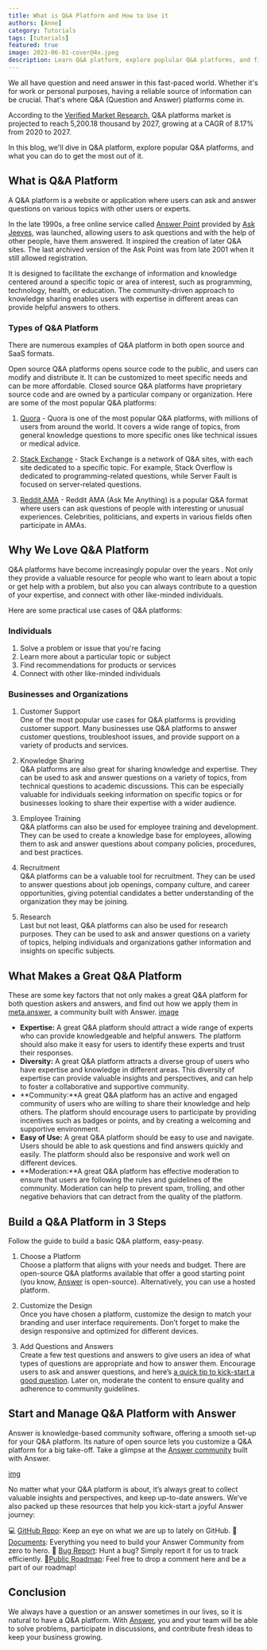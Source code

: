 ```yaml
---
title: What is Q&A Platform and How to Use it
authors: [Anne]
category: Tutorials
tags: [tutorials]
featured: true
image: 2023-06-01-cover@4x.jpeg
description: Learn Q&A platform, explore poplular Q&A platforms, and find out how to get the most out of it.
---
```


We all have question and need answer in this fast-paced world. Whether it's for work or personal purposes, having a reliable source of information can be crucial. That's where Q&A (Question and Answer) platforms come in.

According to the [Verified Market Research](https://www.verifiedmarketresearch.com/product/qa-platforms-market/), Q&A platforms market is projected to reach 5,200.18 thousand by 2027, growing at a CAGR of 8.17% from 2020 to 2027.

In this blog, we'll dive in Q&A platform, explore popular Q&A platforms, and what you can do to get the most out of it.

## What is Q&A Platform

A Q&A platform is a website or application where users can ask and answer questions on various topics with other users or experts.

In the late 1990s, a free online service called [Answer Point](https://www.ask.com/) provided by [Ask Jeeves](https://en.wikipedia.org/wiki/Ask_Jeeves), was launched, allowing users to ask questions and with the help of other people, have them answered. It inspired the creation of later Q&A sites. The last archived version of the Ask Point was from late 2001 when it still allowed registration.

It is designed to facilitate the exchange of information and knowledge centered around a specific topic or area of interest, such as programming, technology, health, or education. The community-driven approach to knowledge sharing enables users with expertise in different areas can provide helpful answers to others.

### Types of Q&A Platform

There are numerous examples of Q&A platform in both open source and SaaS formats.

Open source Q&A platforms opens source code to the public, and users can modify and distribute it. It can be customized to meet specific needs and can be more affordable. Closed source Q&A platforms have proprietary source code and are owned by a particular company or organization. Here are some of the most popular Q&A platforms:

1. [Quora](https://www.quora.com/) - Quora is one of the most popular Q&A platforms, with millions of users from around the world. It covers a wide range of topics, from general knowledge questions to more specific ones like technical issues or medical advice.

2. [Stack Exchange](https://stackexchange.com/) - Stack Exchange is a network of Q&A sites, with each site dedicated to a specific topic. For example, Stack Overflow is dedicated to programming-related questions, while Server Fault is focused on server-related questions.

3. [Reddit AMA](https://www.reddit.com/r/AMA/) - Reddit AMA (Ask Me Anything) is a popular Q&A format where users can ask questions of people with interesting or unusual experiences. Celebrities, politicians, and experts in various fields often participate in AMAs.

## Why We Love Q&A Platform

Q&A platforms have become increasingly popular over the years . Not only they provide a valuable resource for people who want to learn about a topic or get help with a problem, but also you can always contribute to a question of your expertise, and connect with other like-minded individuals.

Here are some practical use cases of Q&A platforms:

### Individuals

1. Solve a problem or issue that you're facing
2. Learn more about a particular topic or subject
3. Find recommendations for products or services
4. Connect with other like-minded individuals

### Businesses and Organizations

1. Customer Support  
 One of the most popular use cases for Q&A platforms is providing customer support. Many businesses use Q&A platforms to answer customer questions, troubleshoot issues, and provide support on a variety of products and services.

2. Knowledge Sharing  
 Q&A platforms are also great for sharing knowledge and expertise. They can be used to ask and answer questions on a variety of topics, from technical questions to academic discussions. This can be especially valuable for individuals seeking information on specific topics or for businesses looking to share their expertise with a wider audience.

3. Employee Training  
 Q&A platforms can also be used for employee training and development. They can be used to create a knowledge base for employees, allowing them to ask and answer questions about company policies, procedures, and best practices.

4. Recruitment  
 Q&A platforms can be a valuable tool for recruitment. They can be used to answer questions about job openings, company culture, and career opportunities, giving potential candidates a better understanding of the organization they may be joining.

5. Research  
Last but not least, Q&A platforms can also be used for research purposes. They can be used to ask and answer questions on a variety of topics, helping individuals and organizations gather information and insights on specific subjects.

## What Makes a Great Q&A Platform

These are some key factors that not only makes a great Q&A platform for both question askers and answers, and find out how we apply them in [meta.answer](https://meta.answer.dev/), a community built with Answer.
[image](qaplatform1-cover@4x.png)

* **Expertise:** A great Q&A platform should attract a wide range of experts who can provide knowledgeable and helpful answers. The platform should also make it easy for users to identify these experts and trust their responses.
* **Diversity:** A great Q&A platform attracts a diverse group of users who have expertise and knowledge in different areas. This diversity of expertise can provide valuable insights and perspectives, and can help to foster a collaborative and supportive community.
* **Community:**A great Q&A platform has an active and engaged community of users who are willing to share their knowledge and help others. The platform should encourage users to participate by providing incentives such as badges or points, and by creating a welcoming and supportive environment.
* **Easy of Use:** A great Q&A platform should be easy to use and navigate. Users should be able to ask questions and find answers quickly and easily. The platform should also be responsive and work well on different devices.
* **Moderation:**A great Q&A platform has effective moderation to ensure that users are following the rules and guidelines of the community. Moderation can help to prevent spam, trolling, and other negative behaviors that can detract from the quality of the platform.

## Build a Q&A Platform in 3 Steps

Follow the guide to build a basic Q&A platform, easy-peasy.

1. Choose a Platform  
 Choose a platform that aligns with your needs and budget. There are open-source Q&A platforms available that offer a good starting point (you know, [Answer](https://answer.dev/) is open-source). Alternatively, you can use a hosted platform.

2. Customize the Design  
 Once you have chosen a platform, customize the design to match your branding and user interface requirements. Don’t forget to make the design responsive and optimized for different devices.

3. Add Questions and Answers  
 Create a few test questions and answers to give users an idea of what types of questions are appropriate and how to answer them. Encourage users to ask and answer questions, and here’s [a quick tip to kick-start a good question](https://meta.answer.dev/questions/D1L1/how-to-ask-a-good-question). Later on, moderate the content to ensure quality and adherence to community guidelines.

## Start and Manage Q&A Platform with Answer

Answer is knowledge-based community software, offering a smooth set-up for your Q&A platform. Its nature of open source lets you customize a Q&A platform for a big take-off. Take a glimpse at the [Answer community](https://meta.answer.dev/) built with Answer.

[img](qaplatform2-cover@4x.png)

No matter what your Q&A platform is about, it’s always great to collect valuable insights and perspectives, and keep up-to-date answers. We’ve also packed up these resources that help you kick-start a joyful Answer journey:

💻 [GitHub Repo](https://github.com/answerdev/answer): Keep an eye on what we are up to lately on GitHub.
📄[Documents](https://answer.dev/docs/): Everything you need to build your Answer Community from zero to hero.
🐞 [Bug Report](https://github.com/answerdev/answer/issues): Hunt a bug? Simply report it for us to track efficiently.
🚩[Public Roadmap](https://github.com/orgs/answerdev/projects/1): Feel free to drop a comment here and be a part of our roadmap!
  
## Conclusion

We always have a question or an answer sometimes in our lives, so it is natural to have a Q&A platform. With [Answer](https://answer.dev/), you and your team will be able to solve problems, participate in discussions, and contribute fresh ideas to keep your business growing.
